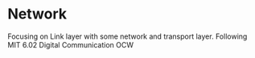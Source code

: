 # Network
Focusing on Link layer with some network and transport layer.
Following MIT 6.02 Digital Communication OCW
